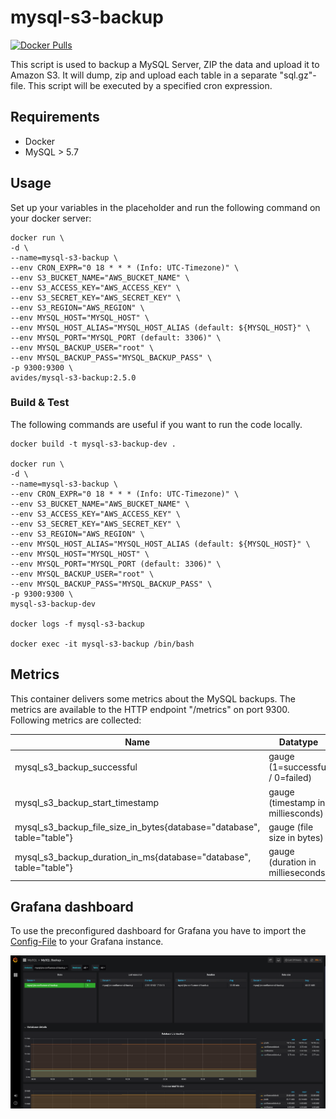 # mysql-s3-backup
[![Docker Pulls](https://img.shields.io/docker/pulls/avides/mysql-s3-backup.svg)](https://hub.docker.com/r/avides/mysql-s3-backup)

This script is used to backup a MySQL Server, ZIP the data and upload it to Amazon S3. It will dump, zip and upload each table in a separate "sql.gz"-file. This script will be executed by a specified cron expression.

## Requirements

- Docker
- MySQL > 5.7

## Usage

Set up your variables in the placeholder and run the following command on your docker server:
```
docker run \
-d \
--name=mysql-s3-backup \
--env CRON_EXPR="0 18 * * * (Info: UTC-Timezone)" \
--env S3_BUCKET_NAME="AWS_BUCKET_NAME" \
--env S3_ACCESS_KEY="AWS_ACCESS_KEY" \
--env S3_SECRET_KEY="AWS_SECRET_KEY" \
--env S3_REGION="AWS_REGION" \
--env MYSQL_HOST="MYSQL_HOST" \
--env MYSQL_HOST_ALIAS="MYSQL_HOST_ALIAS (default: ${MYSQL_HOST}" \
--env MYSQL_PORT="MYSQL_PORT (default: 3306)" \
--env MYSQL_BACKUP_USER="root" \
--env MYSQL_BACKUP_PASS="MYSQL_BACKUP_PASS" \
-p 9300:9300 \
avides/mysql-s3-backup:2.5.0
```

### Build & Test

The following commands are useful if you want to run the code locally.

```
docker build -t mysql-s3-backup-dev .

docker run \
-d \
--name=mysql-s3-backup \
--env CRON_EXPR="0 18 * * * (Info: UTC-Timezone)" \
--env S3_BUCKET_NAME="AWS_BUCKET_NAME" \
--env S3_ACCESS_KEY="AWS_ACCESS_KEY" \
--env S3_SECRET_KEY="AWS_SECRET_KEY" \
--env S3_REGION="AWS_REGION" \
--env MYSQL_HOST_ALIAS="MYSQL_HOST_ALIAS (default: ${MYSQL_HOST}" \
--env MYSQL_HOST="MYSQL_HOST" \
--env MYSQL_PORT="MYSQL_PORT (default: 3306)" \
--env MYSQL_BACKUP_USER="root" \
--env MYSQL_BACKUP_PASS="MYSQL_BACKUP_PASS" \
-p 9300:9300 \
mysql-s3-backup-dev

docker logs -f mysql-s3-backup

docker exec -it mysql-s3-backup /bin/bash
```

## Metrics

This container delivers some metrics about the MySQL backups. The metrics are available to the HTTP endpoint "/metrics" on port 9300. Following metrics are collected:

| Name | Datatype |
|---|---|
| mysql_s3_backup_successful | gauge (1=successful / 0=failed) |
| mysql_s3_backup_start_timestamp | gauge (timestamp in milliesconds) |
| mysql_s3_backup_file_size_in_bytes{database="database", table="table"} | gauge (file size in bytes) |
| mysql_s3_backup_duration_in_ms{database="database", table="table"} | gauge (duration in millieseconds) |

## Grafana dashboard

To use the preconfigured dashboard for Grafana you have to import the [Config-File](grafana-dashboard/config.json) to your Grafana instance.

![Grafana dashboard example](grafana-dashboard/example.png?raw=true "Grafana dashboard example")
